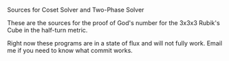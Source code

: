 Sources for Coset Solver and Two-Phase Solver

These are the sources for the proof of God's number for the
3x3x3 Rubik's Cube in the half-turn metric.

Right now these programs are in a state of flux and will not
fully work.  Email me if you need to know what commit works.

